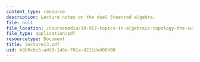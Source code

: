 ```yaml
---
content_type: resource
description: Lecture notes on the dual Steenrod algebra.
file: null
file_location: /coursemedia/18-917-topics-in-algebraic-topology-the-sullivan-conjecture-fall-2007/b8b9c6c5add8148a701ad211ded08308_lecture13.pdf
file_type: application/pdf
resourcetype: Document
title: lecture13.pdf
uid: b8b9c6c5-add8-148a-701a-d211ded08308
---
```

